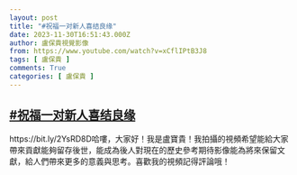 ```yaml
---
layout: post
title: "#祝福一对新人喜结良缘"
date: 2023-11-30T16:51:43.000Z
author: 盧保貴視覺影像
from: https://www.youtube.com/watch?v=xCflIPtB3J8
tags: [ 盧保貴 ]
comments: True
categories: [ 盧保貴 ]
---
```

<!--1701363103000-->
[#祝福一对新人喜结良缘](https://www.youtube.com/watch?v=xCflIPtB3J8)
------

<div>
https://bit.ly/2YsRD8D哈嘍，大家好！我是盧寶貴！我拍攝的視頻希望能給大家帶來貢獻能夠留存後世，能成為後人對現在的歷史參考期待影像能為將來保留文獻，給人們帶來更多的意義與思考。喜歡我的視頻記得評論哦！
</div>
